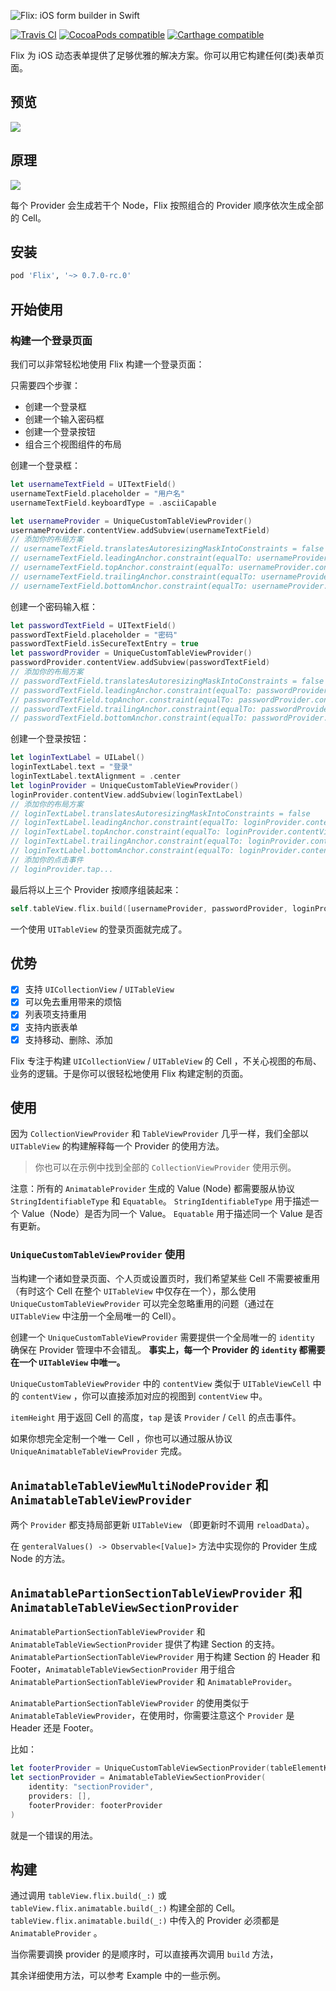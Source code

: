 ![Flix: iOS form builder in Swift](Flix.png)

[![Travis CI](https://travis-ci.org/DianQK/Flix.svg?branch=master)](https://travis-ci.org/DianQK/Flix)
[![CocoaPods compatible](https://img.shields.io/cocoapods/v/Flix.svg)](https://cocoapods.org/pods/Flix)
[![Carthage compatible](https://img.shields.io/badge/Carthage-compatible-4BC51D.svg?style=flat)](https://github.com/Carthage/Carthage)

Flix 为 iOS 动态表单提供了足够优雅的解决方案。你可以用它构建任何(类)表单页面。

## 预览

![](screenshot.png)

## 原理

![](block_diagram.png)

每个 Provider 会生成若干个 Node，Flix 按照组合的 Provider 顺序依次生成全部的 Cell。

## 安装

```ruby
pod 'Flix', '~> 0.7.0-rc.0'
```

## 开始使用

### 构建一个登录页面

我们可以非常轻松地使用 Flix 构建一个登录页面：

只需要四个步骤：

- 创建一个登录框
- 创建一个输入密码框
- 创建一个登录按钮
- 组合三个视图组件的布局

创建一个登录框：

```swift
let usernameTextField = UITextField()
usernameTextField.placeholder = "用户名"
usernameTextField.keyboardType = .asciiCapable

let usernameProvider = UniqueCustomTableViewProvider()
usernameProvider.contentView.addSubview(usernameTextField)
// 添加你的布局方案
// usernameTextField.translatesAutoresizingMaskIntoConstraints = false
// usernameTextField.leadingAnchor.constraint(equalTo: usernameProvider.contentView.leadingAnchor, constant: 15).isActive = true
// usernameTextField.topAnchor.constraint(equalTo: usernameProvider.contentView.topAnchor).isActive = true
// usernameTextField.trailingAnchor.constraint(equalTo: usernameProvider.contentView.trailingAnchor, constant: -15).isActive = true
// usernameTextField.bottomAnchor.constraint(equalTo: usernameProvider.contentView.bottomAnchor).isActive = true
```

创建一个密码输入框：

```swift
let passwordTextField = UITextField()
passwordTextField.placeholder = "密码"
passwordTextField.isSecureTextEntry = true
let passwordProvider = UniqueCustomTableViewProvider()
passwordProvider.contentView.addSubview(passwordTextField)
// 添加你的布局方案
// passwordTextField.translatesAutoresizingMaskIntoConstraints = false
// passwordTextField.leadingAnchor.constraint(equalTo: passwordProvider.contentView.leadingAnchor, constant: 15).isActive = true
// passwordTextField.topAnchor.constraint(equalTo: passwordProvider.contentView.topAnchor).isActive = true
// passwordTextField.trailingAnchor.constraint(equalTo: passwordProvider.contentView.trailingAnchor, constant: -15).isActive = true
// passwordTextField.bottomAnchor.constraint(equalTo: passwordProvider.contentView.bottomAnchor).isActive = true
```

创建一个登录按钮：

```swift
let loginTextLabel = UILabel()
loginTextLabel.text = "登录"
loginTextLabel.textAlignment = .center
let loginProvider = UniqueCustomTableViewProvider()
loginProvider.contentView.addSubview(loginTextLabel)
// 添加你的布局方案
// loginTextLabel.translatesAutoresizingMaskIntoConstraints = false
// loginTextLabel.leadingAnchor.constraint(equalTo: loginProvider.contentView.leadingAnchor).isActive = true
// loginTextLabel.topAnchor.constraint(equalTo: loginProvider.contentView.topAnchor).isActive = true
// loginTextLabel.trailingAnchor.constraint(equalTo: loginProvider.contentView.trailingAnchor).isActive = true
// loginTextLabel.bottomAnchor.constraint(equalTo: loginProvider.contentView.bottomAnchor).isActive = true
// 添加你的点击事件
// loginProvider.tap...
```

最后将以上三个 Provider 按顺序组装起来：

```swift
self.tableView.flix.build([usernameProvider, passwordProvider, loginProvider])
```

一个使用 `UITableView` 的登录页面就完成了。

## 优势

- [x] 支持 `UICollectionView` / `UITableView`
- [x] 可以免去重用带来的烦恼
- [x] 列表项支持重用
- [x] 支持内嵌表单
- [x] 支持移动、删除、添加

Flix 专注于构建 `UICollectionView` / `UITableView` 的 Cell ，不关心视图的布局、业务的逻辑。于是你可以很轻松地使用 Flix 构建定制的页面。

## 使用

因为 `CollectionViewProvider` 和 `TableViewProvider` 几乎一样，我们全部以 `UITableView` 的构建解释每一个 Provider 的使用方法。

> 你也可以在示例中找到全部的 `CollectionViewProvider` 使用示例。

注意：所有的 `AnimatableProvider` 生成的 Value (Node) 都需要服从协议 `StringIdentifiableType` 和 `Equatable`。
`StringIdentifiableType` 用于描述一个 Value（Node）是否为同一个 Value。
`Equatable` 用于描述同一个 Value 是否有更新。

### `UniqueCustomTableViewProvider` 使用

当构建一个诸如登录页面、个人页或设置页时，我们希望某些 Cell 不需要被重用（有时这个 Cell 在整个 `UITableView` 中仅存在一个），那么使用 `UniqueCustomTableViewProvider` 可以完全忽略重用的问题（通过在 `UITableView` 中注册一个全局唯一的 Cell）。

创建一个 `UniqueCustomTableViewProvider` 需要提供一个全局唯一的 `identity` 确保在 Provider 管理中不会错乱。
**事实上，每一个 Provider 的 `identity` 都需要在一个 `UITableView` 中唯一。**

`UniqueCustomTableViewProvider` 中的 `contentView` 类似于 `UITableViewCell` 中的 `contentView` ，你可以直接添加对应的视图到 `contentView` 中。

`itemHeight` 用于返回 Cell 的高度，`tap` 是该 `Provider` / `Cell` 的点击事件。

如果你想完全定制一个唯一 Cell ，你也可以通过服从协议 `UniqueAnimatableTableViewProvider` 完成。

## `AnimatableTableViewMultiNodeProvider` 和 `AnimatableTableViewProvider`

两个 `Provider` 都支持局部更新 `UITableView` （即更新时不调用 `reloadData`）。

在 `genteralValues() -> Observable<[Value]>` 方法中实现你的 Provider 生成 Node 的方法。

## `AnimatablePartionSectionTableViewProvider` 和 `AnimatableTableViewSectionProvider`

`AnimatablePartionSectionTableViewProvider` 和 `AnimatableTableViewSectionProvider` 提供了构建 Section 的支持。
`AnimatablePartionSectionTableViewProvider` 用于构建 Section 的 Header 和 Footer，`AnimatableTableViewSectionProvider` 用于组合 `AnimatablePartionSectionTableViewProvider` 和 `AnimatableProvider`。

`AnimatablePartionSectionTableViewProvider` 的使用类似于 `AnimatableTableViewProvider`，在使用时，你需要注意这个 `Provider` 是 Header 还是 Footer。

比如：

```swift
let footerProvider = UniqueCustomTableViewSectionProvider(tableElementKindSection: .header)
let sectionProvider = AnimatableTableViewSectionProvider(
    identity: "sectionProvider",
    providers: [],
    footerProvider: footerProvider
)
```

就是一个错误的用法。

## 构建

通过调用 `tableView.flix.build(_:)` 或 `tableView.flix.animatable.build(_:)` 构建全部的 Cell。`tableView.flix.animatable.build(_:)` 中传入的 Provider 必须都是 `AnimatableProvider` 。

当你需要调换 provider 的是顺序时，可以直接再次调用 `build` 方法，

其余详细使用方法，可以参考 Example 中的一些示例。
